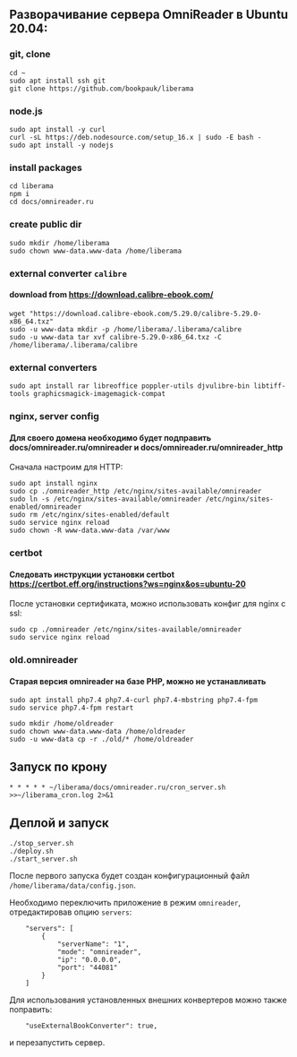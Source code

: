 ## Разворачивание сервера OmniReader в Ubuntu 20.04:

### git, clone
```
cd ~
sudo apt install ssh git
git clone https://github.com/bookpauk/liberama
```

### node.js
```
sudo apt install -y curl
curl -sL https://deb.nodesource.com/setup_16.x | sudo -E bash -
sudo apt install -y nodejs
```

### install packages
```
cd liberama
npm i
cd docs/omnireader.ru
```

### create public dir
```
sudo mkdir /home/liberama
sudo chown www-data.www-data /home/liberama
```

### external converter `calibre`
#### download from https://download.calibre-ebook.com/
```
wget "https://download.calibre-ebook.com/5.29.0/calibre-5.29.0-x86_64.txz"
sudo -u www-data mkdir -p /home/liberama/.liberama/calibre
sudo -u www-data tar xvf calibre-5.29.0-x86_64.txz -C /home/liberama/.liberama/calibre
```

### external converters
```
sudo apt install rar libreoffice poppler-utils djvulibre-bin libtiff-tools graphicsmagick-imagemagick-compat
```

### nginx, server config
#### Для своего домена необходимо будет подправить docs/omnireader.ru/omnireader и docs/omnireader.ru/omnireader_http
Сначала настроим для HTTP:
```
sudo apt install nginx
sudo cp ./omnireader_http /etc/nginx/sites-available/omnireader
sudo ln -s /etc/nginx/sites-available/omnireader /etc/nginx/sites-enabled/omnireader
sudo rm /etc/nginx/sites-enabled/default
sudo service nginx reload
sudo chown -R www-data.www-data /var/www
```

### certbot
#### Следовать инструкции установки certbot https://certbot.eff.org/instructions?ws=nginx&os=ubuntu-20
После установки сертификата, можно использовать конфиг для nginx c ssl:
```
sudo cp ./omnireader /etc/nginx/sites-available/omnireader
sudo service nginx reload

```

### old.omnireader 
#### Старая версия omnireader на базе PHP, можно не устанавливать
```
sudo apt install php7.4 php7.4-curl php7.4-mbstring php7.4-fpm
sudo service php7.4-fpm restart

sudo mkdir /home/oldreader
sudo chown www-data.www-data /home/oldreader
sudo -u www-data cp -r ./old/* /home/oldreader
```

## Запуск по крону
```
* * * * * ~/liberama/docs/omnireader.ru/cron_server.sh >>~/liberama_cron.log 2>&1
```

## Деплой и запуск
```
./stop_server.sh
./deploy.sh
./start_server.sh
```
После первого запуска будет создан конфигурационный файл `/home/liberama/data/config.json`.

Необходимо переключить приложение в режим `omnireader`, отредактировав опцию `servers`:
```
    "servers": [
        {
            "serverName": "1",
            "mode": "omnireader",
            "ip": "0.0.0.0",
            "port": "44081"
        }
    ]
```
Для использования установленных внешних конвертеров можно также поправить:
```
    "useExternalBookConverter": true,
```
и перезапустить сервер.